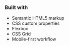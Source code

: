 ### Built with

- Semantic HTML5 markup
- CSS custom properties
- Flexbox
- CSS Grid
- Mobile-first workflow











